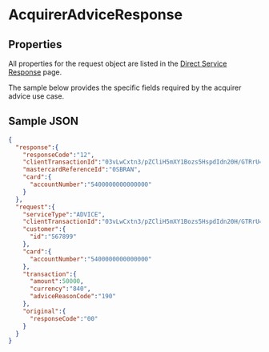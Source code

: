# AcquirerAdviceResponse

## Properties <a name="properties"></a>
All properties for the request object are listed in the [Direct Service Response](docs/models/DirectServiceResponse.md) page.

The sample below provides the specific fields required by the acquirer advice use case.

## Sample JSON

```json
{
  "response":{
    "responseCode":"12",
    "clientTransactionId":"03vLwCxtn3/pZCliH5mXY1Bozs5HspdIdn20H/GTRrU=",
    "mastercardReferenceId":"0SBRAN",
    "card":{
      "accountNumber":"5400000000000000"
    }
  },
  "request":{
    "serviceType":"ADVICE",
    "clientTransactionId":"03vLwCxtn3/pZCliH5mXY1Bozs5HspdIdn20H/GTRrU=",
    "customer":{
      "id":"567899"
    },
    "card":{
      "accountNumber":"5400000000000000"
    },
    "transaction":{
      "amount":50000,
      "currency":"840",
      "adviceReasonCode":"190"
    },
    "original":{
      "responseCode":"00"
    }
  }
}
```
